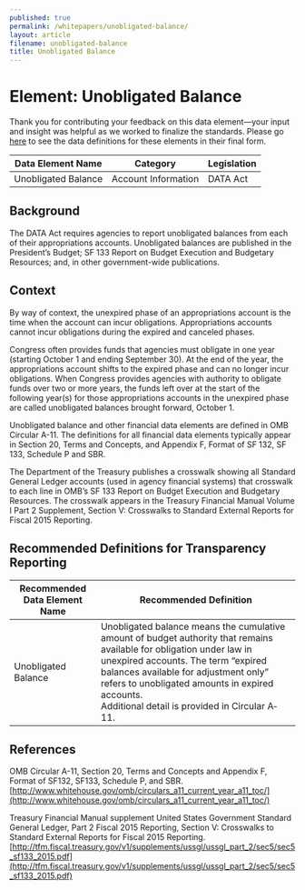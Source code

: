 ```yaml
---
published: true
permalink: /whitepapers/unobligated-balance/
layout: article
filename: unobligated-balance
title: Unobligated Balance
---
```


# Element: Unobligated Balance

Thank you for contributing your feedback on this data element—your input and insight was helpful as we worked to finalize the standards. Please go [here](https://max.gov/maxportal/assets/public/offm/DataStandardsFinal.htm "Federal Spending Transparency Standards") to see the data definitions for these elements in their final form.

<table class='table-bordered'>
  <thead>
    <tr>
      <th scope ="col">Data Element Name</th>
      <th scope ="col">Category</th>
      <th scope="col">Legislation</th>
    </tr>
  </thead>
  <tr>
    <td>Unobligated Balance</td>
    <td>Account Information</td>
    <td>DATA Act</td>
  </tr>
</table>

## Background

The DATA Act requires agencies to report unobligated balances from each of their appropriations accounts.  Unobligated balances are published in the President’s Budget; SF 133 Report on Budget Execution and Budgetary Resources; and, in other government-wide publications.

## Context

By way of context, the unexpired phase of an appropriations account is the time when the account can incur obligations.  Appropriations accounts cannot incur obligations during the expired and canceled phases.

Congress often provides funds that agencies must obligate in one year (starting October 1 and ending September 30).  At the end of the year, the appropriations account shifts to the expired phase and can no longer incur obligations.  When Congress provides agencies with authority to obligate funds over two or more years, the funds left over at the start of the following year(s) for those appropriations accounts in the unexpired phase are called unobligated balances brought forward, October 1.

Unobligated balance and other financial data elements are defined in OMB Circular A-11.  The definitions for all financial data elements typically appear in Section 20, Terms and Concepts, and Appendix F, Format of SF 132, SF 133, Schedule P and SBR.

The Department of the Treasury publishes a crosswalk showing all Standard General Ledger accounts (used in agency financial systems) that crosswalk to each line in OMB’s SF 133 Report on Budget Execution and Budgetary Resources.  The crosswalk appears in the Treasury Financial Manual Volume I Part 2 Supplement, Section V: Crosswalks to Standard External Reports for Fiscal 2015 Reporting.

## Recommended Definitions for Transparency Reporting

<table class='table-bordered'>
  <thead>
    <tr>
      <th scope="col">Recommended Data Element Name</th>
      <th scope="col">Recommended Definition</th>
    </tr>
  </thead>
  <tr>
    <td>Unobligated Balance</td>
    <td>Unobligated balance means the cumulative amount of budget authority that remains available for obligation under law in unexpired accounts.  The term “expired balances available for adjustment only” refers to unobligated amounts in expired accounts.<br/>
    Additional detail is provided in Circular A‐11.</td>
  </tr>
</table>

## References

OMB Circular A-11, Section 20, Terms and Concepts and Appendix F, Format of SF132, SF133, Schedule P, and SBR.  [http://www.whitehouse.gov/omb/circulars_a11_current_year_a11_toc/](http://www.whitehouse.gov/omb/circulars_a11_current_year_a11_toc/)

Treasury Financial Manual supplement United States Government Standard General Ledger, Part 2 Fiscal 2015 Reporting, Section V: Crosswalks to Standard External Reports for Fiscal 2015 Reporting. [http://tfm.fiscal.treasury.gov/v1/supplements/ussgl/ussgl_part_2/sec5/sec5_sf133_2015.pdf](http://tfm.fiscal.treasury.gov/v1/supplements/ussgl/ussgl_part_2/sec5/sec5_sf133_2015.pdf)
